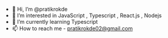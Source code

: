 - 👋 Hi, I’m @pratikrokde
- 👀 I’m interested in JavaScript , Typescript , React.js , Nodejs 
- 🌱 I’m currently learning Typescript
- 📫 How to reach me - pratikrokde02@gmail.com

<!---
pratikrokde/pratikrokde is a ✨ special ✨ repository because its `README.md` (this file) appears on your GitHub profile.
You can click the Preview link to take a look at your changes.
--->
